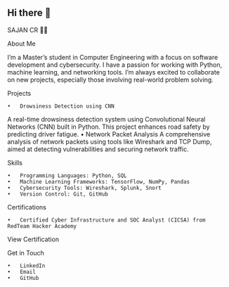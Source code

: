 ## Hi there 👋


SAJAN CR 👨‍💻

About Me

I’m a Master’s student in Computer Engineering with a focus on software development and cybersecurity. I have a passion for working with Python, machine learning, and networking tools. I’m always excited to collaborate on new projects, especially those involving real-world problem solving.

Projects

	•	Drowsiness Detection using CNN
A real-time drowsiness detection system using Convolutional Neural Networks (CNN) built in Python. This project enhances road safety by predicting driver fatigue.
	•	Network Packet Analysis
A comprehensive analysis of network packets using tools like Wireshark and TCP Dump, aimed at detecting vulnerabilities and securing network traffic.

Skills

	•	Programming Languages: Python, SQL
	•	Machine Learning Frameworks: TensorFlow, NumPy, Pandas
	•	Cybersecurity Tools: Wireshark, Splunk, Snort
	•	Version Control: Git, GitHub

Certifications

	•	Certified Cyber Infrastructure and SOC Analyst (CICSA) from RedTeam Hacker Academy
View Certification

Get in Touch

	•	LinkedIn
	•	Email
	•	GitHub


